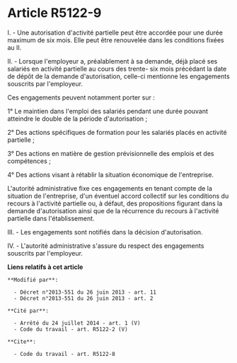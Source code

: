 # Article R5122-9

I. - Une autorisation d'activité partielle peut être accordée pour une durée maximum de six mois. Elle peut être renouvelée
dans les conditions fixées au II. 

II. - Lorsque l'employeur a, préalablement à sa demande, déjà placé ses salariés en activité partielle au cours des trente-
six mois précédant la date de dépôt de la demande d'autorisation, celle-ci mentionne les engagements souscrits par
l'employeur. 

Ces engagements peuvent notamment porter sur : 

1° Le maintien dans l'emploi des salariés pendant une durée pouvant atteindre le double de la période d'autorisation ; 

2° Des actions spécifiques de formation pour les salariés placés en activité partielle ; 

3° Des actions en matière de gestion prévisionnelle des emplois et des compétences ; 

4° Des actions visant à rétablir la situation économique de l'entreprise. 

L'autorité administrative fixe ces engagements en tenant compte de la situation de l'entreprise, d'un éventuel accord
collectif sur les conditions du recours à l'activité partielle ou, à défaut, des propositions figurant dans la demande
d'autorisation ainsi que de la récurrence du recours à l'activité partielle dans l'établissement. 

III. - Les engagements sont notifiés dans la décision d'autorisation. 

IV. - L'autorité administrative s'assure du respect des engagements souscrits par l'employeur.

**Liens relatifs à cet article**

	**Modifié par**:

	  - Décret n°2013-551 du 26 juin 2013 - art. 11
	  - Décret n°2013-551 du 26 juin 2013 - art. 2

	**Cité par**:

	  - Arrêté du 24 juillet 2014 - art. 1 (V)
	  - Code du travail - art. R5122-2 (V)

	**Cite**:

	  - Code du travail - art. R5122-8
